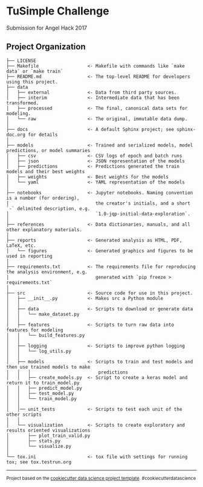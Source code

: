 TuSimple Challenge
==============================

Submission for Angel Hack 2017

Project Organization
------------

    ├── LICENSE
    ├── Makefile                  <- Makefile with commands like `make data` or `make train`
    ├── README.md                 <- The top-level README for developers using this project.
    ├── data
    │   ├── external              <- Data from third party sources.
    │   ├── interim               <- Intermediate data that has been transformed.
    │   ├── processed             <- The final, canonical data sets for modeling.
    │   └── raw                   <- The original, immutable data dump.
    │
    ├── docs                      <- A default Sphinx project; see sphinx-doc.org for details
    │
    ├── models                    <- Trained and serialized models, model predictions, or model summaries
    │   ├── csv                   <- CSV logs of epoch and batch runs
    │   ├── json                  <- JSON representation of the models
    │   ├── predictions           <- Predictions generated the train models and their best weights
    │   ├── weights               <- Best weights for the models
    │   └── yaml                  <- YAML representation of the models
    │
    ├── notebooks                 <- Jupyter notebooks. Naming convention is a number (for ordering),
    │                                the creator's initials, and a short `-` delimited description, e.g.
    │                                `1.0-jqp-initial-data-exploration`.
    │
    ├── references                <- Data dictionaries, manuals, and all other explanatory materials.
    │
    ├── reports                   <- Generated analysis as HTML, PDF, LaTeX, etc.
    │   └── figures               <- Generated graphics and figures to be used in reporting
    │
    ├── requirements.txt          <- The requirements file for reproducing the analysis environment, e.g.
    │                                generated with `pip freeze > requirements.txt`
    │
    ├── src                       <- Source code for use in this project.
    │   ├── __init__.py           <- Makes src a Python module
    │   │
    │   ├── data                  <- Scripts to download or generate data
    │   │   └── make_dataset.py
    │   │
    │   ├── features              <- Scripts to turn raw data into features for modeling
    │   │   └── build_features.py
    │   │
    │   ├── logging               <- Scripts to improve python logging
    │   │   └── log_utils.py
    │   │
    │   ├── models                <- Scripts to train and test models and then use trained models to make
    │   │   │                         predictions
    │   │   ├── create_models.py  <- Script to create a keras model and return it to train_model.py
    │   │   ├── predict_model.py
    │   │   ├── test_model.py
    │   │   └── train_model.py
    │   │
    │   │── unit_tests            <- Scripts to test each unit of the other scripts
    │   │
    │   └── visualization         <- Scripts to create exploratory and results oriented visualizations
    │       ├── plot_train_valid.py
    │       ├── stats.py
    │       └── visualize.py
    │
    └── tox.ini                   <- tox file with settings for running tox; see tox.testrun.org

--------

<p><small>Project based on the <a target="_blank" href="https://drivendata.github.io/cookiecutter-data-science/">cookiecutter data science project template</a>. #cookiecutterdatascience</small></p>
